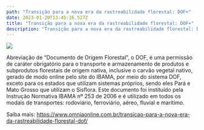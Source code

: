 ```yaml
---
path: "Transição para a nova era da rastreabilidade florestal: DOF+"
date: 2023-01-20T13:45:16.527Z
title: "Transição para a nova era da rastreabilidade florestal: DOF+"
description: "Transição para a nova era da rastreabilidade florestal: DOF+"
---
```

<!--StartFragment-->

![](https://www.omniaonline.com.br/wp-content/uploads/2023/01/Site-LinkedIn-Facebook-80.png)

Abreviação de “Documento de Origem Florestal”, o DOF, é uma permissão de caráter obrigatório para o transporte e armazenamento de produtos e subprodutos florestais de origem nativa, inclusive o carvão vegetal nativo, gerado de modo online pelo site do IBAMA, por meio do sistema DOF, exceto para os estados que utilizam sistemas próprios, sendo eles Pará e Mato Grosso que utilizam o Sisflora. Este documento foi instituído pela Instrução Normativa IBAMA nº 253 de 2006 e é utilizado em todos os modais de transportes: rodoviário, ferroviário, aéreo, fluvial e marítimo.

Saiba mais: https://www.omniaonline.com.br/transicao-para-a-nova-era-da-rastreabilidade-florestal-dof/

<!--EndFragment-->